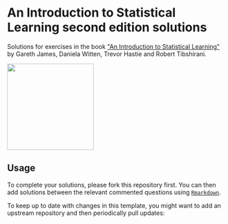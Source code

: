 # An Introduction to Statistical Learning second edition solutions

Solutions for exercises in the book ["An Introduction to Statistical Learning"](https://www.statlearning.com/)
by Gareth James, Daniela Witten, Trevor Hastie and Robert Tibshirani.

<img src="isl_small.jpg"  width="200">

## Usage

To complete your solutions, please fork this repository first. You can then add
solutions between the relevant commented questions using
[`Rmarkdown`](https://rmarkdown.rstudio.com/).

To keep up to date with changes in this template, you might want to add an
upstream repository and then periodically pull updates:
